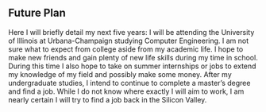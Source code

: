 ## Future Plan

Here I will briefly detail my next five years: I will be attending the University of Illinois at Urbana-Champaign studying Computer Engineering. I am not sure what to expect from college aside from my academic life. I hope to make new friends and gain plenty of new life skills during my time in school. During this time I also hope to take on summer internships or jobs to extend my knowledge of my field and possibly make some money. After my undergraduate studies, I intend to continue to complete a master’s degree and find a job. While I do not know where exactly I will aim to work, I am nearly certain I will try to find a job back in the Silicon Valley. 
